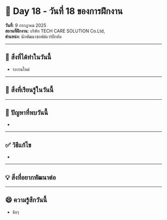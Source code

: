 # 📅 Day 18 - วันที่ 18 ของการฝึกงาน
**วันที่:** 9 กรกฎาคม 2025  
**สถานที่ฝึกงาน:** บริษัท TECH CARE SOLUTION Co.Ltd,  
**ตำแหน่ง:** นักพัฒนาซอฟต์แวร์ฝึกหัด


---

## 📝 สิ่งที่ได้ทำในวันนี้
- รองานใหม่ 

  


---

## 🎯 สิ่งที่เรียนรู้ในวันนี้





---

## 🤔 ปัญหาที่พบวันนี้
- 




---

## ✅ วิธีแก้ไข
- 





---

## 💡 สิ่งที่อยากพัฒนาต่อ




---

## 😄 ความรู้สึกวันนี้
- ชิลๆ
